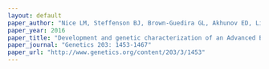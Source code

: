 ```yaml
---
layout: default
paper_author: "Nice LM, Steffenson BJ, Brown-Guedira GL, Akhunov ED, Liu C, Kono TJY, Morrell PL, Horsley RD, Smith KP, Muehlbauer GJ"
paper_year: 2016
paper_title: "Development and genetic characterization of an Advanced Backcross – Nested Association Mapping (AB-NAM) population of wild x cultivated barley"
paper_journal: "Genetics 203: 1453-1467"
paper_url: "http://www.genetics.org/content/203/3/1453"
---
```

